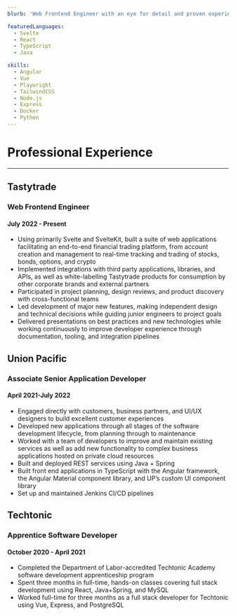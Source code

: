```yaml
---
blurb: 'Web Frontend Engineer with an eye for detail and proven experience across a range of technologies at enterprises big and small. Dedicated to quality code and polished experiences for users and developers alike'

featuredLanguages:
  - Svelte
  - React
  - TypeScript
  - Java

skills:
  - Angular
  - Vue
  - Playwright
  - TailwindCSS
  - Node.js
  - Express
  - Docker
  - Python
---
```


# Professional Experience

---

## Tastytrade

### Web Frontend Engineer

#### July 2022 - Present

- Using primarily Svelte and SvelteKit, built a suite of web applications facilitating an end-to-end financial
  trading platform, from account creation and management to real-time tracking and trading of stocks,
  bonds, options, and crypto
- Implemented integrations with third party applications, libraries, and APIs, as well as white-labelling
  Tastytrade products for consumption by other corporate brands and external partners
- Participated in project planning, design reviews, and product discovery with cross-functional teams
- Led development of major new features, making independent design and technical decisions while
  guiding junior engineers to project goals
- Delivered presentations on best practices and new technologies while working continuously to improve
  developer experience through documentation, tooling, and integration pipelines

## Union Pacific

### Associate Senior Application Developer

#### April 2021-July 2022

- Engaged directly with customers, business partners, and UI/UX
  designers to build excellent customer experiences
- Developed new applications through all stages of the software
  development lifecycle, from planning through to maintenance
- Worked with a team of developers to improve and maintain
  existing services as well as add new functionality to complex
  business applications hosted on private cloud resources
- Built and deployed REST services using Java + Spring
- Built front end applications in TypeScript with the Angular
  framework, the Angular Material component library, and UP’s
  custom UI component library
- Set up and maintained Jenkins CI/CD pipelines

## Techtonic

### Apprentice Software Developer

#### October 2020 - April 2021

- Completed the Department of Labor-accredited Techtonic
  Academy software development apprenticeship program
- Spent three months in full-time, hands-on classes covering full stack development using React, Java+Spring, and MySQL
- Worked full-time for three months as a full stack developer for Techtonic using Vue, Express, and PostgreSQL
